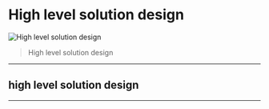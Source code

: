# High level solution design 

![High level solution design](https://www.youtube.com/watch?v=QW5QxnFxzps&list=PL1NMoMs0-jfyDCdaSugXem_X0BLmYesNf&index=2&t=478s)
> High level solution design 

---
## high level solution design




---

